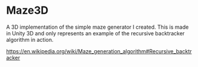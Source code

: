 # Maze3D

A 3D implementation of the simple maze generator I created. This is made in Unity 3D and only represents an example of the recursive backtracker algorithm in action.

https://en.wikipedia.org/wiki/Maze_generation_algorithm#Recursive_backtracker